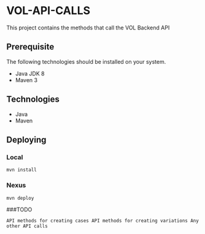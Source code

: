 # VOL-API-CALLS
This project contains the methods that call the VOL Backend API

## Prerequisite 
The following technologies should be installed on your system.
* Java JDK 8
* Maven 3

## Technologies
* Java
* Maven


## Deploying

### Local

``mvn install``

### Nexus

``mvn deploy``

###TODO

``API methods for creating cases
  API methods for creating variations
  Any other API calls
 ``

